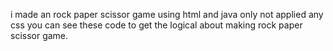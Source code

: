 i made an rock paper scissor game using html and java only not applied any css you can see these code to get the logical about making rock paper scissor game.
